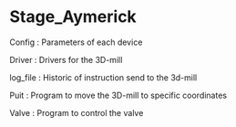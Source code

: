 # Stage_Aymerick

Config : Parameters of each device

Driver : Drivers for the 3D-mill

log_file : Historic of instruction send to the 3d-mill

Puit : Program to move the 3D-mill to specific coordinates

Valve : Program to control the valve

